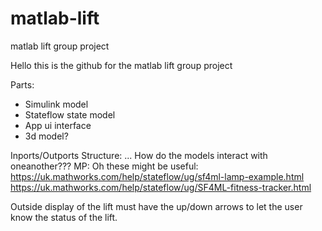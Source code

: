 # matlab-lift
matlab lift group project

Hello this is the github for the matlab lift group project

Parts:
- Simulink model
- Stateflow state model
- App ui interface
- 3d model?

Inports/Outports Structure:
...
How do the models interact with oneanother???
MP: Oh these might be useful: https://uk.mathworks.com/help/stateflow/ug/sf4ml-lamp-example.html
https://uk.mathworks.com/help/stateflow/ug/SF4ML-fitness-tracker.html


Outside display of the lift must have the up/down arrows to let the user know the status of the lift. 
